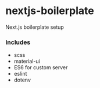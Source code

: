 # nextjs-boilerplate
Next.js boilerplate setup

### Includes
- scss
- material-ui
- ES6 for custom server
- eslint
- dotenv

